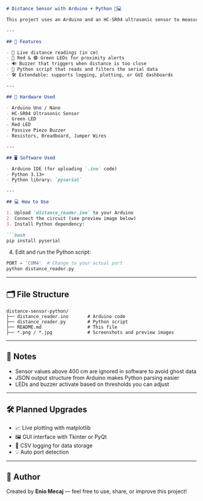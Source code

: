 
````markdown
# Distance Sensor with Arduino + Python 📏💻

This project uses an Arduino and an HC-SR04 ultrasonic sensor to measure real-time distance and display it live using a Python script over serial communication. Visual feedback is provided via LEDs and a buzzer, making it a simple but powerful embedded system project.

---

## 🚀 Features

- 📏 Live distance readings (in cm)  
- 🔴 Red & 🟢 Green LEDs for proximity alerts  
- 🔊 Buzzer that triggers when distance is too close  
- 🧠 Python script that reads and filters the serial data  
- 🛠️ Extendable: supports logging, plotting, or GUI dashboards  

---

## 🧰 Hardware Used

- Arduino Uno / Nano  
- HC-SR04 Ultrasonic Sensor  
- Green LED  
- Red LED  
- Passive Piezo Buzzer  
- Resistors, Breadboard, Jumper Wires  

---

## 🖥️ Software Used

- Arduino IDE (for uploading `.ino` code)  
- Python 3.13+  
- Python library: `pyserial`  

---

## 💻 How to Use

1. Upload `distance_reader.ino` to your Arduino  
2. Connect the circuit (see preview image below)  
3. Install Python dependency:

```bash
pip install pyserial
````

4. Edit and run the Python script:

```python
PORT = 'COM4'  # Change to your actual port
python distance_reader.py
```

---

## 🗂️ File Structure

```
distance-sensor-python/
├── distance_reader.ino       # Arduino code
├── distance_reader.py        # Python script
├── README.md                 # This file
├── *.png / *.jpg             # Screenshots and preview images
```

---

## 🧠 Notes

* Sensor values above 400 cm are ignored in software to avoid ghost data
* JSON output structure from Arduino makes Python parsing easier
* LEDs and buzzer activate based on thresholds you can adjust

---

## 🛠️ Planned Upgrades

* 📈 Live plotting with matplotlib
* 🖼️ GUI interface with Tkinter or PyQt
* 🧾 CSV logging for data storage
* 💡 Auto port detection

---

## 👤 Author

Created by **Enio Mecaj** — feel free to use, share, or improve this project!

```

